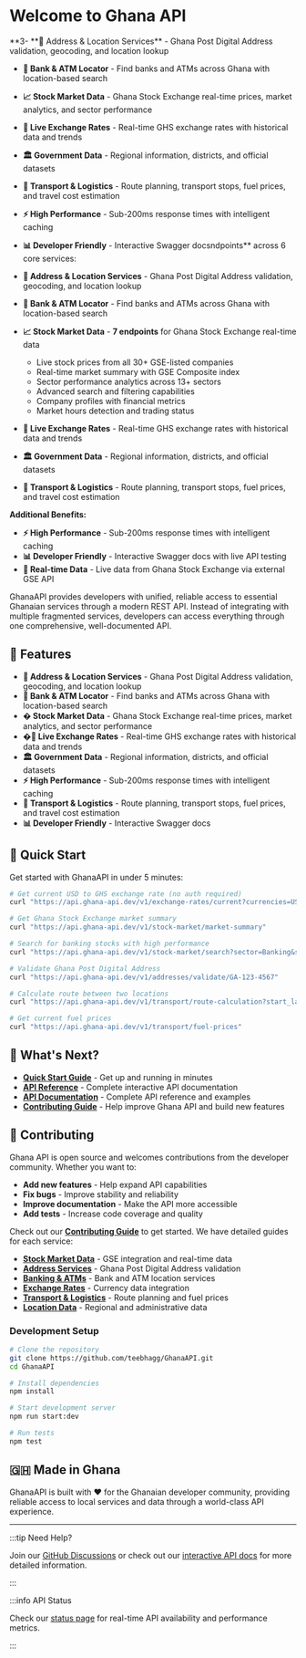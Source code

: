 # Welcome to Ghana API

**3- **📍 Address & Location Services\*\* - Ghana Post Digital Address validation, geocoding, and location lookup

- **🏦 Bank & ATM Locator** - Find banks and ATMs across Ghana with location-based search
- **📈 Stock Market Data** - Ghana Stock Exchange real-time prices, market analytics, and sector performance
- **💱 Live Exchange Rates** - Real-time GHS exchange rates with historical data and trends
- **🏛️ Government Data** - Regional information, districts, and official datasets
- **🚗 Transport & Logistics** - Route planning, transport stops, fuel prices, and travel cost estimation
- **⚡ High Performance** - Sub-200ms response times with intelligent caching
- **📊 Developer Friendly** - Interactive Swagger docsndpoints\*\* across 6 core services:

- **📍 Address & Location Services** - Ghana Post Digital Address validation, geocoding, and location lookup
- **🏦 Bank & ATM Locator** - Find banks and ATMs across Ghana with location-based search
- **📈 Stock Market Data** - **7 endpoints** for Ghana Stock Exchange real-time data
  - Live stock prices from all 30+ GSE-listed companies
  - Real-time market summary with GSE Composite index
  - Sector performance analytics across 13+ sectors
  - Advanced search and filtering capabilities
  - Company profiles with financial metrics
  - Market hours detection and trading status
- **💱 Live Exchange Rates** - Real-time GHS exchange rates with historical data and trends
- **🏛️ Government Data** - Regional information, districts, and official datasets
- **🚗 Transport & Logistics** - Route planning, transport stops, fuel prices, and travel cost estimation

**Additional Benefits:**

- **⚡ High Performance** - Sub-200ms response times with intelligent caching
- **📊 Developer Friendly** - Interactive Swagger docs with live API testing
- **🔄 Real-time Data** - Live data from Ghana Stock Exchange via external GSE API

GhanaAPI provides developers with unified, reliable access to essential Ghanaian services through a modern REST API. Instead of integrating with multiple fragmented services, developers can access everything through one comprehensive, well-documented API.

## 🌟 Features

- **📍 Address & Location Services** - Ghana Post Digital Address validation, geocoding, and location lookup
- **🏦 Bank & ATM Locator** - Find banks and ATMs across Ghana with location-based search
- **� Stock Market Data** - Ghana Stock Exchange real-time prices, market analytics, and sector performance
- **�💱 Live Exchange Rates** - Real-time GHS exchange rates with historical data and trends
- **🏛️ Government Data** - Regional information, districts, and official datasets
- **⚡ High Performance** - Sub-200ms response times with intelligent caching
- **🚗 Transport & Logistics** - Route planning, transport stops, fuel prices, and travel cost estimation
- **📊 Developer Friendly** - Interactive Swagger docs

## 🚀 Quick Start

Get started with GhanaAPI in under 5 minutes:

```bash
# Get current USD to GHS exchange rate (no auth required)
curl "https://api.ghana-api.dev/v1/exchange-rates/current?currencies=USD"

# Get Ghana Stock Exchange market summary
curl "https://api.ghana-api.dev/v1/stock-market/market-summary"

# Search for banking stocks with high performance
curl "https://api.ghana-api.dev/v1/stock-market/search?sector=Banking&sortBy=changePercent&sortOrder=desc"

# Validate Ghana Post Digital Address
curl "https://api.ghana-api.dev/v1/addresses/validate/GA-123-4567"

# Calculate route between two locations
curl "https://api.ghana-api.dev/v1/transport/route-calculation?start_lat=5.6037&start_lng=-0.187&end_lat=6.6885&end_lng=-1.6244"

# Get current fuel prices
curl "https://api.ghana-api.dev/v1/transport/fuel-prices"
```

## 📖 What's Next?

- **[Quick Start Guide](./getting-started/quick-start)** - Get up and running in minutes
- **[API Reference](https://api.ghana-api.dev/docs)** - Complete interactive API documentation
- **[API Documentation](./api/overview)** - Complete API reference and examples
- **[Contributing Guide](./contributing/overview)** - Help improve Ghana API and build new features

## 🤝 Contributing

Ghana API is open source and welcomes contributions from the developer community. Whether you want to:

- **Add new features** - Help expand API capabilities
- **Fix bugs** - Improve stability and reliability
- **Improve documentation** - Make the API more accessible
- **Add tests** - Increase code coverage and quality

Check out our **[Contributing Guide](./contributing/overview)** to get started. We have detailed guides for each service:

- **[Stock Market Data](./contributing/stock-market)** - GSE integration and real-time data
- **[Address Services](./contributing/addresses)** - Ghana Post Digital Address validation
- **[Banking & ATMs](./contributing/banking)** - Bank and ATM location services
- **[Exchange Rates](./contributing/exchange-rates)** - Currency data integration
- **[Transport & Logistics](./contributing/transport)** - Route planning and fuel prices
- **[Location Data](./contributing/locations)** - Regional and administrative data

### Development Setup

```bash
# Clone the repository
git clone https://github.com/teebhagg/GhanaAPI.git
cd GhanaAPI

# Install dependencies
npm install

# Start development server
npm run start:dev

# Run tests
npm test
```

## 🇬🇭 Made in Ghana

GhanaAPI is built with ❤️ for the Ghanaian developer community, providing reliable access to local services and data through a world-class API experience.

---

:::tip Need Help?

Join our [GitHub Discussions](https://github.com/teebhagg/GhanaAPI/discussions) or check out our [interactive API docs](https://api.ghana-api.dev/docs) for more detailed information.

:::

:::info API Status

Check our [status page](https://status.ghana-api.dev) for real-time API availability and performance metrics.

:::
